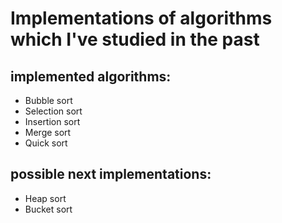 # Implementations of algorithms which I've studied in the past
## implemented algorithms:
  - Bubble sort
  - Selection sort
  - Insertion sort
  - Merge sort
  - Quick sort

## possible next implementations:
  - Heap sort
  - Bucket sort
